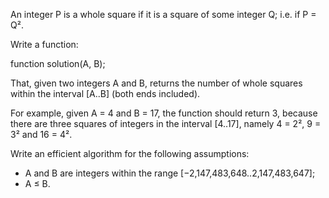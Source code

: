 An integer P is a whole square if it is a square of some integer Q; i.e. if P = Q².

Write a function:

function solution(A, B);

That, given two integers A and B, returns the number of whole squares within the interval [A..B] (both ends included).

For example, given A = 4 and B = 17, the function should return 3, because there are three squares of integers
in the interval [4..17], namely 4 = 2², 9 = 3² and 16 = 4².

Write an efficient algorithm for the following assumptions:

- A and B are integers within the range [−2,147,483,648..2,147,483,647];
- A ≤ B.
